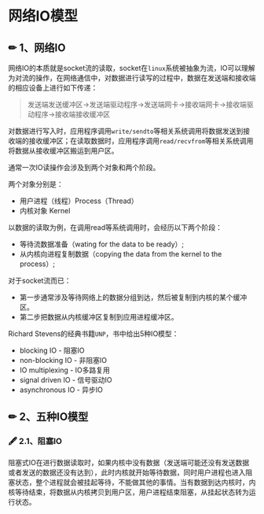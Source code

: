 # 网络IO模型

## ✏ 1、网络IO

网络IO的本质就是socket流的读取，socket在`linux`系统被抽象为流，IO可以理解为对流的操作，在网络通信中，对数据进行读写的过程中，数据在发送端和接收端的相应设备上进行如下传递：

> 发送端发送缓冲区-&gt;发送端驱动程序-&gt;发送端网卡-&gt;接收端网卡-&gt;接收端驱动程序-&gt;接收端接收缓冲区

对数据进行写入时，应用程序调用`write/sendto`等相关系统调用将数据发送到接收端的接收缓冲区；在读取数据时，应用程序调用`read/recvfrom`等相关系统调用将数据从接收缓冲区搬运到用户区。

通常一次IO读操作会涉及到两个对象和两个阶段。

两个对象分别是：

* 用户进程（线程）Process（Thread） 
* 内核对象 Kernel 

 以数据的读取为例，在调用read等系统调用时，会经历以下两个阶段：

* 等待流数据准备（wating for the data to be ready）; 
* 从内核向进程复制数据（copying the data from the kernel to the process）; 

对于socket流而已：

* 第一步通常涉及等待网络上的数据分组到达，然后被复制到内核的某个缓冲区。 
* 第二步把数据从内核缓冲区复制到应用进程缓冲区。 

Richard Stevens的经典书籍`UNP`，书中给出5种IO模型：

* blocking IO - 阻塞IO 
* non-blocking IO - 非阻塞IO 
* IO multiplexing - IO多路复用 
* signal driven IO - 信号驱动IO 
* asynchronous IO - 异步IO 

## ✏ 2、五种IO模型

### 🖋 2.1、阻塞IO

阻塞式IO在进行数据读取时，如果内核中没有数据（发送端可能还没有发送数据或者发送的数据还没有达到），此时内核就开始等待数据，同时用户进程也进入阻塞状态，整个进程就会被挂起等待，不能做其他的事情。当有数据到达内核时，内核等待结束，将数据从内核拷贝到用户区，用户进程结束阻塞，从挂起状态转为运行状态。

